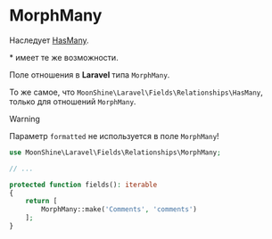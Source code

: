 # MorphMany

Наследует [HasMany](/docs/{{version}}/fields/has-many).

\* имеет те же возможности.

Поле отношения в **Laravel** типа `MorphMany`.

То же самое, что `MoonShine\Laravel\Fields\Relationships\HasMany`, только для отношений `MorphMany`.

> [!WARNING]
> Параметр `formatted` не используется в поле `MorphMany`!

```php
use MoonShine\Laravel\Fields\Relationships\MorphMany;

// ...

protected function fields(): iterable
{
    return [
        MorphMany::make('Comments', 'comments')
    ];
}
```
